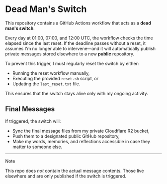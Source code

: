 # Dead Man's Switch

This repository contains a GitHub Actions workflow that acts as a **dead man's switch**.

Every day at 01:00, 07:00, and 12:00 UTC, the workflow checks the time elapsed since the last reset. If the deadline passes without a reset, it assumes I'm no longer able to intervene—and it will automatically publish private messages stored elsewhere to a new **public** repository.

To prevent this trigger, I must regularly reset the switch by either:

- Running the reset workflow manually,
- Executing the provided `reset.sh` script, or
- Updating the `last_reset.txt` file.

This ensures that the switch stays alive only with my ongoing activity.

## Final Messages

If triggered, the switch will:

- Sync the final message files from my private Cloudflare R2 bucket,
- Push them to a designated public GitHub repository,
- Make my words, memories, and reflections accessible in case they matter to someone else.

---

> [!NOTE]
> This repo does *not* contain the actual message contents. Those live elsewhere and are only published if the switch is triggered.
